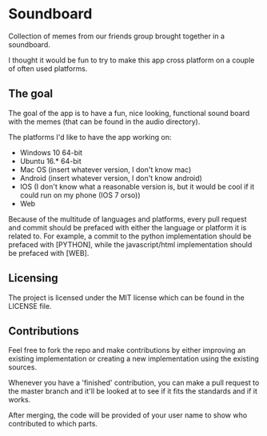 # Soundboard
Collection of memes from our friends group brought together in a soundboard.

I thought it would be fun to try to make this app cross platform on a couple of often used platforms.

## The goal
The goal of the app is to have a fun, nice looking, functional sound board with the memes (that can be found in the audio directory).

The platforms I'd like to have the app working on:
* Windows 10 64-bit
* Ubuntu 16.* 64-bit
* Mac OS (insert whatever version, I don't know mac)
* Android (insert whatever version, I don't know android)
* IOS (I don't know what a reasonable version is, but it would be cool if it could run on my phone (IOS 7 orso))
* Web

Because of the multitude of languages and platforms, every pull request and commit should be prefaced with either the language or platform it is related to. For example, a commit to the python implementation should be prefaced with [PYTHON], while the javascript/html implementation should be prefaced with [WEB].

## Licensing
The project is licensed under the MIT license which can be found in the LICENSE file.

## Contributions
Feel free to fork the repo and make contributions by either improving an existing implementation or creating a new implementation using the existing sources.

Whenever you have a 'finished' contribution, you can make a pull request to the master branch and it'll be looked at to see if it fits the standards and if it works.

After merging, the code will be provided of your user name to show who contributed to which parts.
